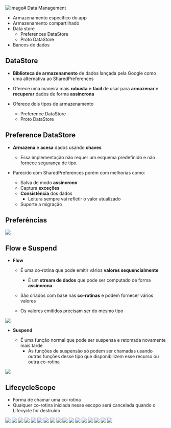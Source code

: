 ![image](https://github.com/RenanRodriguesRecife/IF1001_Programacao-3/assets/14836999/97bcccf9-1b86-43ab-86e2-fb2c7b41e239)# Data Management

- Armazenamento específico do app
- Armazenamento compartilhado
- Data store
  - Preferences DataStore
  - Proto DataStore
- Bancos de dados

## DataStore

- **Biblioteca de armazenamento** de dados lançada pela Google como uma alternativa ao SharedPreferences

- Oferece uma maneira mais **robusta** e **fácil** de usar para **armazenar** e **recuperar** dados de forma **assíncrona**

- Oferece dois tipos de armazenamento
  - Preference DataStore
  - Proto DataStore
 
## Preference DataStore

- **Armazena** e **acesa** dados usando **chaves**
  - Essa implementação não requer um esquema predefinido e não fornece segurança de tipo.

- Parecido com SharedPreferences porém com melhorias como:
  - Salva de modo **assíncrono**
  - Captura **exceções**
  - **Consistência** dos dados
    - Leitura sempre vai refletir o valor atualizado
  - Suporte a migração
 
## Preferências

<img src=".assets/124.jpg">

## Flow e Suspend

- **Flow**
  - É uma co-rotina que pode emitir vários **valores sequencialmente**
    - É um **stream de dados** que pode ser computado de forma **assíncrona**
   
  - São criados com base nas **co-rotinas** e podem fornecer vários valores
  - Os valores emitidos precisam ser do mesmo tipo

<img src=".assets/125.jpg">

- **Suspend**

  - É uma função normal que pode ser suspensa e retomada novamente mais tarde
    - As funções de suspensão só podem ser chamadas usando outras funções desse tipo que disponibilizem esse recurso ou outra co-rotina
   
<img src=".assets/126.jpg">

## LifecycleScope

- Forma de chamar uma co-rotina
- Qualquer co-rotina iniciada nesse escopo será cancelada quando o Lifecycle for destruído

<img src=".assets/127.jpg">

<img src=".assets/128.jpg">

<img src=".assets/129.jpg">

<img src=".assets/130.jpg">

<img src=".assets/131.jpg">

<img src=".assets/132.jpg">

<img src=".assets/133.jpg">

<img src=".assets/134.jpg">

<img src=".assets/135.jpg">

<img src=".assets/136.jpg">

<img src=".assets/137.jpg">

<img src=".assets/138.jpg">

<img src=".assets/139.jpg">

<img src=".assets/140.jpg">

<img src=".assets/141.jpg">

<img src=".assets/142.jpg">

<img src=".assets/143.jpg">


